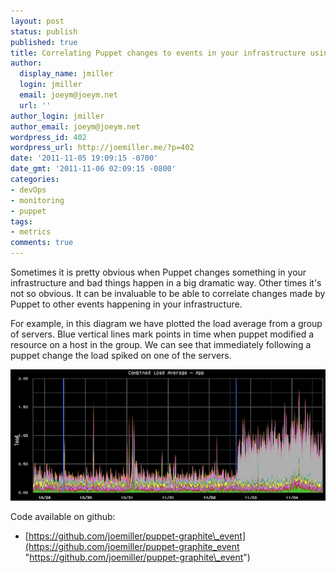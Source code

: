 ```yaml
---
layout: post
status: publish
published: true
title: Correlating Puppet changes to events in your infrastructure using graphite
author:
  display_name: jmiller
  login: jmiller
  email: joeym@joeym.net
  url: ''
author_login: jmiller
author_email: joeym@joeym.net
wordpress_id: 402
wordpress_url: http://joemiller.me/?p=402
date: '2011-11-05 19:09:15 -0700'
date_gmt: '2011-11-06 02:09:15 -0800'
categories:
- devOps
- monitoring
- puppet
tags:
- metrics
comments: true
---
```

Sometimes it is pretty obvious when Puppet changes something in your infrastructure and bad things happen in a big dramatic way. Other times it's not so obvious. It can be invaluable to be able to correlate changes made by Puppet to other events happening in your infrastructure.

<!--more-->
For example, in this diagram we have plotted the load average from a group of servers. Blue vertical lines mark points in time when puppet modified a resource on a host in the group. We can see that immediately following a puppet change the load spiked on one of the servers.

[![](/images/graphite-puppet-event-example-720x300-crop.png "graphite-puppet-event-example-720x300-crop")](/images/graphite-puppet-event-example-720x300-crop.png)

Code available on github:

- [https://github.com/joemiller/puppet-graphite\_event](https://github.com/joemiller/puppet-graphite_event "https://github.com/joemiller/puppet-graphite\_event")
